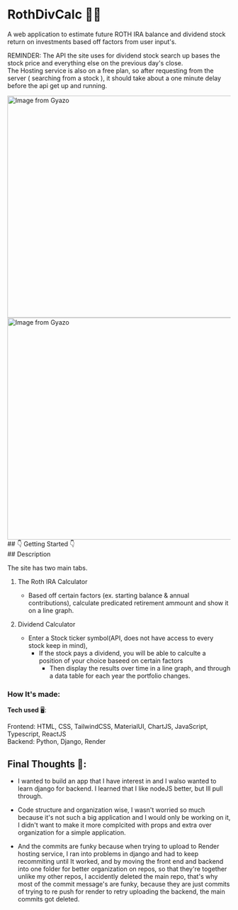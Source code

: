 # RothDivCalc  🧮🏦

A web application to estimate future ROTH IRA balance and dividend stock return on investments based off factors from user input's.

REMINDER: The API the site uses for dividend stock search up bases the stock price and everything else on the previous day's close. <br/>
          The Hosting service is also on a free plan, so after requesting from the server ( searching from a stock ), it should take about a one minute delay before the api get up and running.

<img src="https://i.gyazo.com/0971896ab93f49265415f9b94613862c.png" alt="Image from Gyazo"  style="width:1500px; height:500px"/>
<img src="https://i.gyazo.com/13e3084addea830e07bc016b3cdbacbc.gif" alt="Image from Gyazo" style="width:1500px; height:500px"/>
## 👇 Getting Started 👇<br/>
## Description

The site has two main tabs.

1. The Roth IRA Calculator
     - Based off certain factors (ex. starting balance & annual contributions),
       calculate predicated retirement ammount and show it on a line graph.

2. Dividend Calculator
     - Enter a Stock ticker symbol(API, does not have access to every stock keep in mind),
         - If the stock pays a dividend, you will be able to calculte a position of your choice baseed on certain factors
             - Then display the results over time in a line graph, and through a data table for each year the portfolio changes.

### How It's made:<br/>

**Tech used** 🖥️: <br/>

Frontend: HTML, CSS, TailwindCSS, MaterialUI, ChartJS, JavaScript, Typescript, ReactJS <br/>
Backend: Python, Django, Render 
## Final Thoughts 🧠:

- I wanted to build an app that I have interest in and I walso wanted to learn django for backend. I learned that I like nodeJS better, but Ill pull through. <br/>

- Code structure and organization wise, I wasn't worried so much because it's not such a big application and I would only be working on it, I didn't want to make it more complcited with props and extra over organization for a simple application.

- And the commits are funky because when trying to upload to Render hosting service, I ran into problems in django and had to keep recommiting until It worked, and by moving the front end and backend into one folder for better organization on repos, so that they're together unlike my other repos, I accidently deleted the main repo, that's why most of the commit message's are funky, because they are just commits of trying to re push for render to retry uploading the backend, the main commits got deleted.
